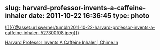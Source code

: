 slug: harvard-professor-invents-a-caffeine-inhaler
date: 2011-10-22 16:36:45
type: photo
---

[![]({{@asset.url swerner/tumblr/2011-10-22-harvard-professor-invents-a-caffeine-inhaler-f527300f08.jpeg}})](http://chime.in/user/Bill/chime/64574074757029888)

[Harvard Professor Invents A Caffeine Inhaler | Chime.In](http://chime.in/user/Bill/chime/64574074757029888)
